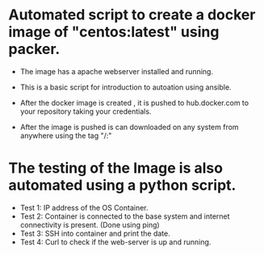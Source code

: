 # Automated script to create a docker image of "centos:latest" using packer.
* The image has a apache webserver installed and running.
* This is a basic script for introduction to autoation using ansible.

* After the docker image is created , it is pushed to hub.docker.com to your repository taking your credentials.
* After the image is pushed is can downloaded on any system from anywhere using the tag "<username>/<image-name>:<version>"

# The testing of the Image is also automated using a python script.
* Test 1: IP address of the OS Container.
* Test 2: Container is connected to the base system and internet connectivity is present. (Done using ping)
* Test 3: SSH into container and print the date.
* Test 4: Curl to check if the web-server is up and running.
